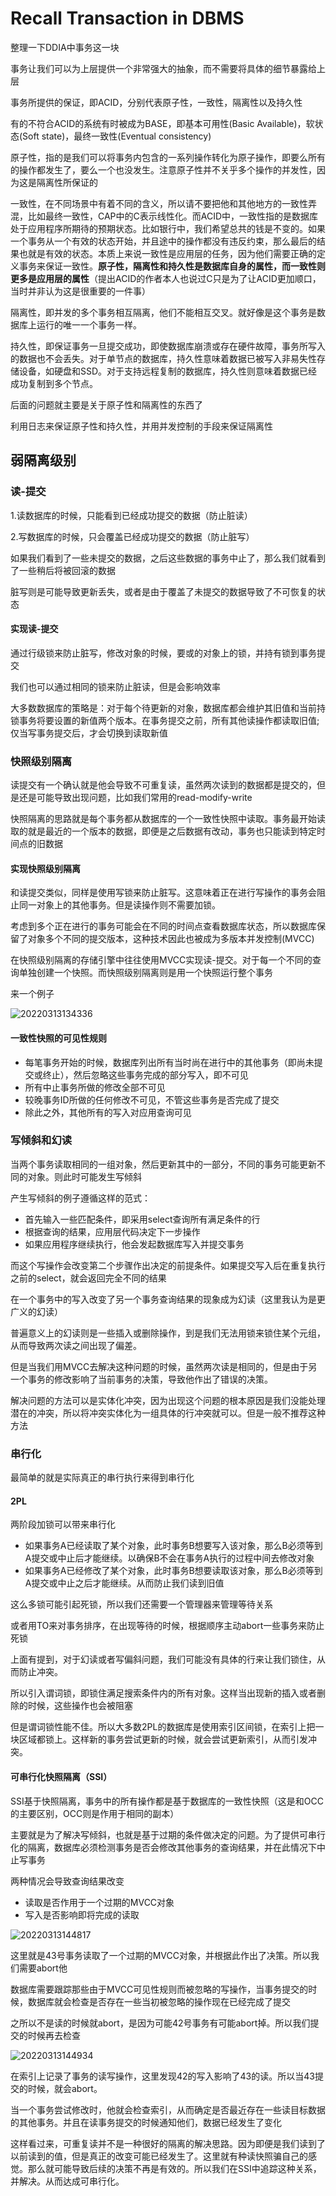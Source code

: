 # Recall Transaction in DBMS

整理一下DDIA中事务这一块

事务让我们可以为上层提供一个非常强大的抽象，而不需要将具体的细节暴露给上层

事务所提供的保证，即ACID，分别代表原子性，一致性，隔离性以及持久性

有的不符合ACID的系统有时被成为BASE，即基本可用性(Basic Available)，软状态(Soft state)，最终一致性(Eventual consistency)

原子性，指的是我们可以将事务内包含的一系列操作转化为原子操作，即要么所有的操作都发生了，要么一个也没发生。注意原子性并不关乎多个操作的并发性，因为这是隔离性所保证的

一致性，在不同场景中有着不同的含义，所以请不要把他和其他地方的一致性弄混，比如最终一致性，CAP中的C表示线性化。而ACID中，一致性指的是数据库处于应用程序所期待的预期状态。比如银行中，我们希望总共的钱是不变的。如果一个事务从一个有效的状态开始，并且途中的操作都没有违反约束，那么最后的结果也就是有效的状态。本质上来说一致性是应用层的任务，因为他们需要正确的定义事务来保证一致性。**原子性，隔离性和持久性是数据库自身的属性，而一致性则更多是应用层的属性**（提出ACID的作者本人也说过C只是为了让ACID更加顺口，当时并非认为这是很重要的一件事）

隔离性，即并发的多个事务相互隔离，他们不能相互交叉。就好像是这个事务是数据库上运行的唯一一个事务一样。

持久性，即保证事务一旦提交成功，即使数据库崩溃或存在硬件故障，事务所写入的数据也不会丢失。对于单节点的数据库，持久性意味着数据已被写入非易失性存储设备，如硬盘和SSD。对于支持远程复制的数据库，持久性则意味着数据已经成功复制到多个节点。

后面的问题就主要是关于原子性和隔离性的东西了

利用日志来保证原子性和持久性，并用并发控制的手段来保证隔离性

## 弱隔离级别

### 读-提交

1.读数据库的时候，只能看到已经成功提交的数据（防止脏读）

2.写数据库的时候，只会覆盖已经成功提交的数据（防止脏写）

如果我们看到了一些未提交的数据，之后这些数据的事务中止了，那么我们就看到了一些稍后将被回滚的数据

脏写则是可能导致更新丢失，或者是由于覆盖了未提交的数据导致了不可恢复的状态

#### 实现读-提交

通过行级锁来防止脏写，修改对象的时候，要或的对象上的锁，并持有锁到事务提交

我们也可以通过相同的锁来防止脏读，但是会影响效率

大多数数据库的策略是：对于每个待更新的对象，数据库都会维护其旧值和当前持锁事务将要设置的新值两个版本。在事务提交之前，所有其他读操作都读取旧值; 仅当写事务提交后，才会切换到读取新值

### 快照级别隔离

读提交有一个确认就是他会导致不可重复读，虽然两次读到的数据都是提交的，但是还是可能导致出现问题，比如我们常用的read-modify-write

快照隔离的思路就是每个事务都从数据库的一个一致性快照中读取。事务最开始读取的就是最近的一个版本的数据，即便是之后数据有改动，事务也只能读到特定时间点的旧数据

#### 实现快照级别隔离

和读提交类似，同样是使用写锁来防止脏写。这意味着正在进行写操作的事务会阻止同一对象上的其他事务。但是读操作则不需要加锁。

考虑到多个正在进行的事务可能会在不同的时间点查看数据库状态，所以数据库保留了对象多个不同的提交版本，这种技术因此也被成为多版本并发控制(MVCC)

在快照级别隔离的存储引擎中往往使用MVCC实现读-提交。对于每一个不同的查询单独创建一个快照。而快照级别隔离则是用一个快照运行整个事务

来一个例子

![20220313134336](https://picsheep.oss-cn-beijing.aliyuncs.com/pic/20220313134336.png)

#### 一致性快照的可见性规则

* 每笔事务开始的时候，数据库列出所有当时尚在进行中的其他事务（即尚未提交或终止），然后忽略这些事务完成的部分写入，即不可见
* 所有中止事务所做的修改全部不可见
* 较晚事务ID所做的任何修改不可见，不管这些事务是否完成了提交
* 除此之外，其他所有的写入对应用查询可见

### 写倾斜和幻读

当两个事务读取相同的一组对象，然后更新其中的一部分，不同的事务可能更新不同的对象。则此时可能发生写倾斜

产生写倾斜的例子遵循这样的范式：

* 首先输入一些匹配条件，即采用select查询所有满足条件的行
* 根据查询的结果，应用层代码决定下一步操作
* 如果应用程序继续执行，他会发起数据库写入并提交事务

而这个写操作会改变第二个步骤作出决定的前提条件。如果提交写入后在重复执行之前的select，就会返回完全不同的结果

在一个事务中的写入改变了另一个事务查询结果的现象成为幻读（这里我认为是更广义的幻读）

普遍意义上的幻读则是一些插入或删除操作，到是我们无法用锁来锁住某个元组，从而导致两次读之间出现了偏差。

但是当我们用MVCC去解决这种问题的时候，虽然两次读是相同的，但是由于另一个事务的修改影响了当前事务的决策，导致他作出了错误的决策。

解决问题的方法可以是实体化冲突，因为出现这个问题的根本原因是我们没能处理潜在的冲突，所以将冲突实体化为一组具体的行冲突就可以。但是一般不推荐这种方法

### 串行化

最简单的就是实际真正的串行执行来得到串行化

#### 2PL

两阶段加锁可以带来串行化

* 如果事务A已经读取了某个对象，此时事务B想要写入该对象，那么B必须等到A提交或中止后才能继续。以确保B不会在事务A执行的过程中间去修改对象
* 如果事务A已经修改了某个对象，此时事务B想要读取该对象，那么B必须等到A提交或中止之后才能继续。从而防止我们读到旧值

这么多锁可能引起死锁，所以我们还需要一个管理器来管理等待关系

或者用TO来对事务排序，在出现等待的时候，根据顺序主动abort一些事务来防止死锁

上面有提到，对于幻读或者写偏斜问题，我们可能没有具体的行来让我们锁住，从而防止冲突。

所以引入谓词锁，即锁住满足搜索条件内的所有对象。这样当出现新的插入或者删除的时候，这些操作也会被阻塞

但是谓词锁性能不佳。所以大多数2PL的数据库是使用索引区间锁，在索引上把一块区域都锁上。这样新的事务尝试更新的时候，就会尝试更新索引，从而引发冲突。

#### 可串行化快照隔离（SSI）

SSI基于快照隔离，事务中的所有操作都是基于数据库的一致性快照（这是和OCC的主要区别，OCC则是作用于相同的副本）

主要就是为了解决写倾斜，也就是基于过期的条件做决定的问题。为了提供可串行化的隔离，数据库必须检测事务是否会修改其他事务的查询结果，并在此情况下中止写事务

两种情况会导致查询结果改变

* 读取是否作用于一个过期的MVCC对象
* 写入是否影响即将完成的读取

![20220313144817](https://picsheep.oss-cn-beijing.aliyuncs.com/pic/20220313144817.png)

这里就是43号事务读取了一个过期的MVCC对象，并根据此作出了决策。所以我们需要abort他

数据库需要跟踪那些由于MVCC可见性规则而被忽略的写操作，当事务提交的时候，数据库就会检查是否存在一些当初被忽略的操作现在已经完成了提交

之所以不是读的时候就abort，是因为可能42号事务有可能abort掉。所以我们提交的时候再去检查

![20220313144934](https://picsheep.oss-cn-beijing.aliyuncs.com/pic/20220313144934.png)

在索引上记录了事务的读写操作，这里发现42的写入影响了43的读。所以当43提交的时候，就会abort。

当一个事务尝试修改时，他就会检查索引，从而确定是否最近存在一些读目标数据的其他事务。并且在读事务提交的时候通知他们，数据已经发生了变化

这样看过来，可重复读并不是一种很好的隔离的解决思路。因为即便是我们读到了以前读到的值，但是真正的改变可能已经发生了。这里就有种读快照骗自己的感觉。那么就可能导致后续的决策不再是有效的。所以我们在SSI中追踪这种关系，并解决。从而达成可串行化。